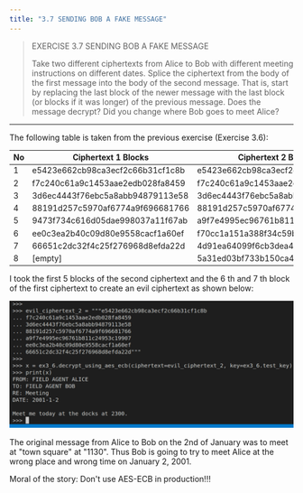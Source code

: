 ```yaml
---
title: "3.7 SENDING BOB A FAKE MESSAGE"
---
```


> EXERCISE 3.7 SENDING BOB A FAKE MESSAGE
> 
> Take two different ciphertexts from Alice to Bob with different meeting instructions
> on different dates. Splice the ciphertext from the body of the first message into the 
> body of the second message. That is, start by replacing the last block of the newer message
> with the last block (or blocks if it was longer) of the previous message. Does the message 
> decrypt? Did you change where Bob goes to meet Alice? 

--------------------------------

The following table is taken from the previous exercise (Exercise 3.6): 

No | Ciphertext 1 Blocks | Ciphertext 2 Blocks
---|--------------------|---------------------
1| e5423e662cb98ca3ecf2c66b31cf1c8b | e5423e662cb98ca3ecf2c66b31cf1c8b
2| f7c240c61a9c1453aae2edb028fa8459 | f7c240c61a9c1453aae2edb028fa8459
3| 3d6ec4443f76ebc5a8abb94879113e58 | 3d6ec4443f76ebc5a8abb94879113e58
4| 88191d257c5970af6774a9f696681766 | 88191d257c5970af6774a9f696681766
5| 9473f734c616d05dae998037a11f67ab | a9f7e4995ec96761b811c24953c19907
6| ee0c3ea2b40c09d80e9558cacf1a60ef | f70cc1a151a388f34c59b7b83ae0fb08
7| 66651c2dc32f4c25f276968d8efda22d | 4d91ea64099f6cb3dea4d1c0edcab02f
8| [empty]                          | 5a31ed03bf733b150ca46118d8fd8e95

I took the first $5$ blocks of the second ciphertext and the $6$ th and $7$ th block 
of the first ciphertext to create an evil ciphertext as shown below: 

<img src="ex3_7_fig1.png">

The original message from Alice to Bob on the 2nd of January was to meet 
at "town square" at "1130". Thus Bob is going to try to meet Alice at the 
wrong place and wrong time on January 2, 2001. 

Moral of the story: Don't use AES-ECB in production!!!